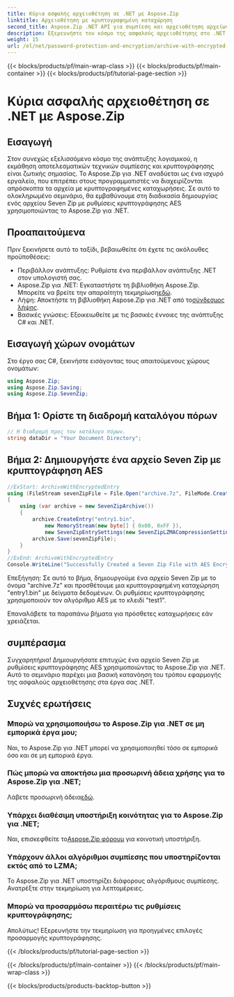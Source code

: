 ```yaml
---
title: Κύρια ασφαλής αρχειοθέτηση σε .NET με Aspose.Zip
linktitle: Αρχειοθέτηση με κρυπτογραφημένη καταχώρηση
second_title: Aspose.Zip .NET API για συμπίεση και αρχειοθέτηση αρχείων
description: Εξερευνήστε τον κόσμο της ασφαλούς αρχειοθέτησης στο .NET με το Aspose.Zip. Δημιουργήστε επτά αρχεία Zip με κρυπτογράφηση AES χωρίς κόπο. Ενισχύστε τις αναπτυξιακές σας δεξιότητες τώρα!
weight: 15
url: /el/net/password-protection-and-encryption/archive-with-encrypted-entry/
---
```


{{< blocks/products/pf/main-wrap-class >}}
{{< blocks/products/pf/main-container >}}
{{< blocks/products/pf/tutorial-page-section >}}

# Κύρια ασφαλής αρχειοθέτηση σε .NET με Aspose.Zip


## Εισαγωγή

Στον συνεχώς εξελισσόμενο κόσμο της ανάπτυξης λογισμικού, η εκμάθηση αποτελεσματικών τεχνικών συμπίεσης και κρυπτογράφησης είναι ζωτικής σημασίας. Το Aspose.Zip για .NET αναδύεται ως ένα ισχυρό εργαλείο, που επιτρέπει στους προγραμματιστές να διαχειρίζονται απρόσκοπτα τα αρχεία με κρυπτογραφημένες καταχωρήσεις. Σε αυτό το ολοκληρωμένο σεμινάριο, θα εμβαθύνουμε στη διαδικασία δημιουργίας ενός αρχείου Seven Zip με ρυθμίσεις κρυπτογράφησης AES χρησιμοποιώντας το Aspose.Zip για .NET.

## Προαπαιτούμενα

Πριν ξεκινήσετε αυτό το ταξίδι, βεβαιωθείτε ότι έχετε τις ακόλουθες προϋποθέσεις:

- Περιβάλλον ανάπτυξης: Ρυθμίστε ένα περιβάλλον ανάπτυξης .NET στον υπολογιστή σας.
-  Aspose.Zip για .NET: Εγκαταστήστε τη βιβλιοθήκη Aspose.Zip. Μπορείτε να βρείτε την απαραίτητη τεκμηρίωση[εδώ](https://reference.aspose.com/zip/net/).
-  Λήψη: Αποκτήστε τη βιβλιοθήκη Aspose.Zip για .NET από το[σύνδεσμος λήψης](https://releases.aspose.com/zip/net/).
- Βασικές γνώσεις: Εξοικειωθείτε με τις βασικές έννοιες της ανάπτυξης C# και .NET.

## Εισαγωγή χώρων ονομάτων

Στο έργο σας C#, ξεκινήστε εισάγοντας τους απαιτούμενους χώρους ονομάτων:

```csharp
using Aspose.Zip;
using Aspose.Zip.Saving;
using Aspose.Zip.SevenZip;
```

## Βήμα 1: Ορίστε τη διαδρομή καταλόγου πόρων

```csharp
// Η διαδρομή προς τον κατάλογο πόρων.
string dataDir = "Your Document Directory";
```

## Βήμα 2: Δημιουργήστε ένα αρχείο Seven Zip με κρυπτογράφηση AES

```csharp
//ExStart: ArchiveWithEncryptedEntry
using (FileStream sevenZipFile = File.Open("archive.7z", FileMode.Create))
{
    using (var archive = new SevenZipArchive())
    {
        archive.CreateEntry("entry1.bin", 
            new MemoryStream(new byte[] { 0x00, 0xFF }), 
            new SevenZipEntrySettings(new SevenZipLZMACompressionSettings(), new SevenZipAESEncryptionSettings("test1")));
        archive.Save(sevenZipFile);
    }
}
//ExEnd: ArchiveWithEncryptedEntry
Console.WriteLine("Successfully Created a Seven Zip File with AES Encryption Settings");
```

Επεξήγηση: Σε αυτό το βήμα, δημιουργούμε ένα αρχείο Seven Zip με το όνομα "archive.7z" και προσθέτουμε μια κρυπτογραφημένη καταχώρηση "entry1.bin" με δείγματα δεδομένων. Οι ρυθμίσεις κρυπτογράφησης χρησιμοποιούν τον αλγόριθμο AES με το κλειδί "test1".

Επαναλάβετε τα παραπάνω βήματα για πρόσθετες καταχωρήσεις εάν χρειάζεται.

## συμπέρασμα

Συγχαρητήρια! Δημιουργήσατε επιτυχώς ένα αρχείο Seven Zip με ρυθμίσεις κρυπτογράφησης AES χρησιμοποιώντας το Aspose.Zip για .NET. Αυτό το σεμινάριο παρέχει μια βασική κατανόηση του τρόπου εφαρμογής της ασφαλούς αρχειοθέτησης στα έργα σας .NET.

## Συχνές ερωτήσεις

### Μπορώ να χρησιμοποιήσω το Aspose.Zip για .NET σε μη εμπορικά έργα μου;
Ναι, το Aspose.Zip για .NET μπορεί να χρησιμοποιηθεί τόσο σε εμπορικά όσο και σε μη εμπορικά έργα.

### Πώς μπορώ να αποκτήσω μια προσωρινή άδεια χρήσης για το Aspose.Zip για .NET;
 Λάβετε προσωρινή άδεια[εδώ](https://purchase.aspose.com/temporary-license/).

### Υπάρχει διαθέσιμη υποστήριξη κοινότητας για το Aspose.Zip για .NET;
 Ναι, επισκεφθείτε το[Aspose.Zip φόρουμ](https://forum.aspose.com/c/zip/37) για κοινοτική υποστήριξη.

### Υπάρχουν άλλοι αλγόριθμοι συμπίεσης που υποστηρίζονται εκτός από το LZMA;
Το Aspose.Zip για .NET υποστηρίζει διάφορους αλγόριθμους συμπίεσης. Ανατρέξτε στην τεκμηρίωση για λεπτομέρειες.

### Μπορώ να προσαρμόσω περαιτέρω τις ρυθμίσεις κρυπτογράφησης;
Απολύτως! Εξερευνήστε την τεκμηρίωση για προηγμένες επιλογές προσαρμογής κρυπτογράφησης.


{{< /blocks/products/pf/tutorial-page-section >}}

{{< /blocks/products/pf/main-container >}}
{{< /blocks/products/pf/main-wrap-class >}}

{{< blocks/products/products-backtop-button >}}
